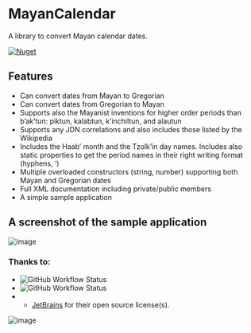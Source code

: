 # MayanCalendar
A library to convert Mayan calendar dates.

[![Nuget](https://img.shields.io/nuget/v/VPKSoft.MayanCalendar)](https://www.nuget.org/packages/VPKSoft.MayanCalendar)

## Features
* Can convert dates from Mayan to Gregorian
* Can convert dates from Gregorian to Mayan
* Supports also the Mayanist inventions for higher order periods than b’ak’tun: piktun, kalabtun, k’inchiltun, and alautun
* Supports any JDN correlations and also includes those listed by the Wikipedia
* Includes the Haab’ month and the Tzolk’in day names. Includes also static properties to get the period names in their right writing format (hyphens, ‘)
* Multiple overloaded constructors (string, number) supporting both Mayan and Gregorian dates
* Full XML documentation including private/public members
* A simple sample application

## A screenshot of the sample application
![image](https://user-images.githubusercontent.com/40712699/170875275-a1914131-8ae4-4db3-9b25-cdde7027f72e.png)

### Thanks to:
* ![GitHub Workflow Status](https://img.shields.io/github/workflow/status/VPKSoft/MayanCalendar/.NET%20Core%20Desktop)
* ![GitHub Workflow Status](https://img.shields.io/github/workflow/status/VPKSoft/MayanCalendar/.NET%20Core%20NuGet%20publish)
* * [JetBrains](http://www.jetbrains.com) for their open source license(s).

![image](https://user-images.githubusercontent.com/40712699/170834690-1a5816b1-9611-47d2-8a5a-6f4505d43b2f.png)
